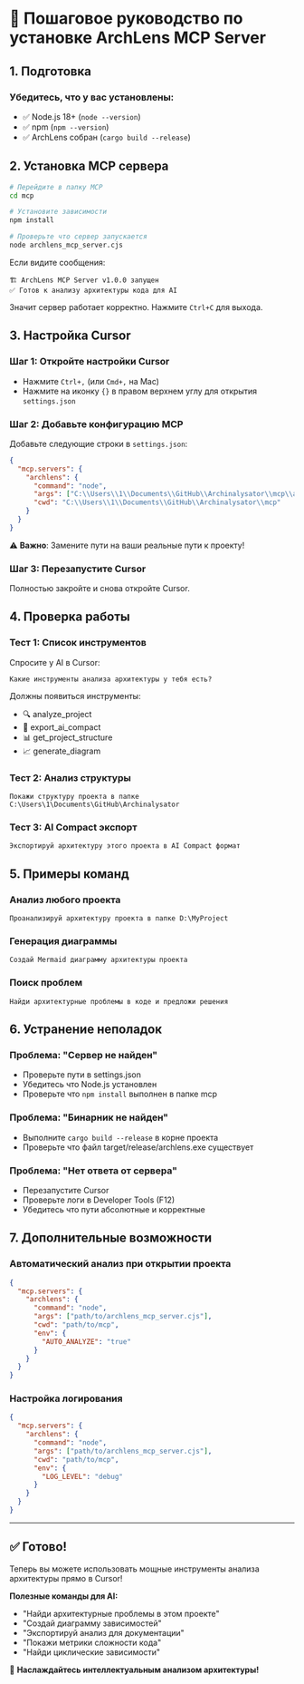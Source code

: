 # 🚀 Пошаговое руководство по установке ArchLens MCP Server

## 1. Подготовка

### Убедитесь, что у вас установлены:
- ✅ Node.js 18+ (`node --version`)
- ✅ npm (`npm --version`)
- ✅ ArchLens собран (`cargo build --release`)

## 2. Установка MCP сервера

```bash
# Перейдите в папку MCP
cd mcp

# Установите зависимости
npm install

# Проверьте что сервер запускается
node archlens_mcp_server.cjs
```

Если видите сообщения:
```
🏗️ ArchLens MCP Server v1.0.0 запущен
✅ Готов к анализу архитектуры кода для AI
```

Значит сервер работает корректно. Нажмите `Ctrl+C` для выхода.

## 3. Настройка Cursor

### Шаг 1: Откройте настройки Cursor
- Нажмите `Ctrl+,` (или `Cmd+,` на Mac)
- Нажмите на иконку `{}` в правом верхнем углу для открытия `settings.json`

### Шаг 2: Добавьте конфигурацию MCP
Добавьте следующие строки в `settings.json`:

```json
{
  "mcp.servers": {
    "archlens": {
      "command": "node",
      "args": ["C:\\Users\\1\\Documents\\GitHub\\Archinalysator\\mcp\\archlens_mcp_server.cjs"],
      "cwd": "C:\\Users\\1\\Documents\\GitHub\\Archinalysator\\mcp"
    }
  }
}
```

⚠️ **Важно**: Замените пути на ваши реальные пути к проекту!

### Шаг 3: Перезапустите Cursor
Полностью закройте и снова откройте Cursor.

## 4. Проверка работы

### Тест 1: Список инструментов
Спросите у AI в Cursor:
```
Какие инструменты анализа архитектуры у тебя есть?
```

Должны появиться инструменты:
- 🔍 analyze_project
- 🤖 export_ai_compact  
- 📊 get_project_structure
- 📈 generate_diagram

### Тест 2: Анализ структуры
```
Покажи структуру проекта в папке C:\Users\1\Documents\GitHub\Archinalysator
```

### Тест 3: AI Compact экспорт
```
Экспортируй архитектуру этого проекта в AI Compact формат
```

## 5. Примеры команд

### Анализ любого проекта
```
Проанализируй архитектуру проекта в папке D:\MyProject
```

### Генерация диаграммы
```
Создай Mermaid диаграмму архитектуры проекта
```

### Поиск проблем
```
Найди архитектурные проблемы в коде и предложи решения
```

## 6. Устранение неполадок

### Проблема: "Сервер не найден"
- Проверьте пути в settings.json
- Убедитесь что Node.js установлен
- Проверьте что `npm install` выполнен в папке mcp

### Проблема: "Бинарник не найден"  
- Выполните `cargo build --release` в корне проекта
- Проверьте что файл target/release/archlens.exe существует

### Проблема: "Нет ответа от сервера"
- Перезапустите Cursor
- Проверьте логи в Developer Tools (F12)
- Убедитесь что пути абсолютные и корректные

## 7. Дополнительные возможности

### Автоматический анализ при открытии проекта
```json
{
  "mcp.servers": {
    "archlens": {
      "command": "node",
      "args": ["path/to/archlens_mcp_server.cjs"],
      "cwd": "path/to/mcp",
      "env": {
        "AUTO_ANALYZE": "true"
      }
    }
  }
}
```

### Настройка логирования
```json
{
  "mcp.servers": {
    "archlens": {
      "command": "node",
      "args": ["path/to/archlens_mcp_server.cjs"],
      "cwd": "path/to/mcp",
      "env": {
        "LOG_LEVEL": "debug"
      }
    }
  }
}
```

---

## ✅ Готово!

Теперь вы можете использовать мощные инструменты анализа архитектуры прямо в Cursor!

**Полезные команды для AI:**
- "Найди архитектурные проблемы в этом проекте"
- "Создай диаграмму зависимостей"
- "Экспортируй анализ для документации"
- "Покажи метрики сложности кода"
- "Найди циклические зависимости"

🎉 **Наслаждайтесь интеллектуальным анализом архитектуры!** 